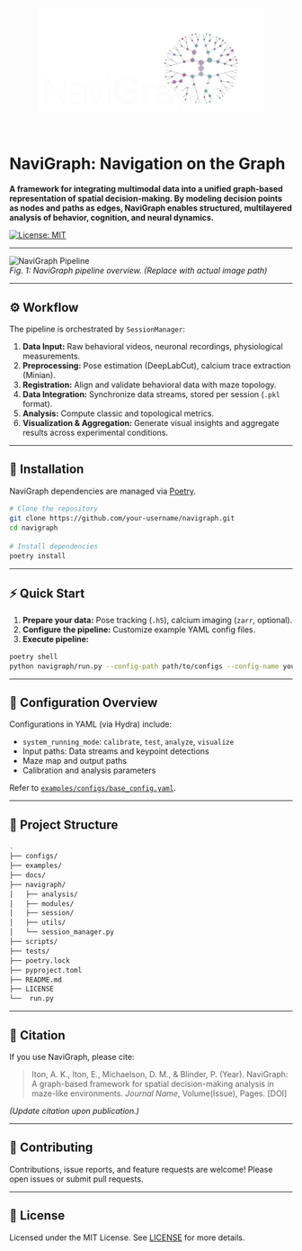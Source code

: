 <p align="center">
  <img src="/docs/images/NaviGraph_logo_white_noback.png" alt="NaviGraph Logo" width="400"/>
</p>

<br>

# NaviGraph: Navigation on the Graph

**A framework for integrating multimodal data into a unified graph-based representation of spatial decision-making. 
By modeling decision points as nodes and paths as edges, NaviGraph enables structured, multilayered analysis of behavior, cognition, and neural dynamics.**

[![License: MIT](https://img.shields.io/badge/License-MIT-yellow.svg)](https://opensource.org/licenses/MIT)
<!-- Add additional badges: PyPI, build status, coverage -->

---

![NaviGraph Pipeline](https://raw.githubusercontent.com/your-username/navigraph/main/docs/images/pipeline_figure.png)  
*Fig. 1: NaviGraph pipeline overview. (Replace with actual image path)*

---

## ⚙️ Workflow

The pipeline is orchestrated by `SessionManager`:

1. **Data Input:** Raw behavioral videos, neuronal recordings, physiological measurements.
2. **Preprocessing:** Pose estimation (DeepLabCut), calcium trace extraction (Minian).
3. **Registration:** Align and validate behavioral data with maze topology.
4. **Data Integration:** Synchronize data streams, stored per session (`.pkl` format).
5. **Analysis:** Compute classic and topological metrics.
6. **Visualization & Aggregation:** Generate visual insights and aggregate results across experimental conditions.

---

## 🚀 Installation

NaviGraph dependencies are managed via [Poetry](https://python-poetry.org/).

```bash
# Clone the repository
git clone https://github.com/your-username/navigraph.git
cd navigraph

# Install dependencies
poetry install
```

---

## ⚡ Quick Start

1. **Prepare your data:** Pose tracking (`.h5`), calcium imaging (`zarr`, optional).
2. **Configure the pipeline:** Customize example YAML config files.
3. **Execute pipeline:**

```bash
poetry shell
python navigraph/run.py --config-path path/to/configs --config-name your_config
```

---

## 🔧 Configuration Overview

Configurations in YAML (via Hydra) include:

- `system_running_mode`: `calibrate`, `test`, `analyze`, `visualize`
- Input paths: Data streams and keypoint detections
- Maze map and output paths
- Calibration and analysis parameters

Refer to [`examples/configs/base_config.yaml`](configs/base_config.yaml).

---

## 📁 Project Structure

```bash
.
├── configs/
├── examples/
├── docs/
├── navigraph/
│   ├── analysis/
│   ├── modules/
│   ├── session/
│   ├── utils/
│   └── session_manager.py
├── scripts/
├── tests/
├── poetry.lock
├── pyproject.toml
├── README.md
├── LICENSE
└──  run.py
```

---

## 📄 Citation

If you use NaviGraph, please cite:

> Iton, A. K., Iton, E., Michaelson, D. M., & Blinder, P. (Year). NaviGraph: A graph-based framework for spatial decision-making analysis in maze-like environments. *Journal Name*, Volume(Issue), Pages. [DOI]

*(Update citation upon publication.)*

---

## 🙌 Contributing

Contributions, issue reports, and feature requests are welcome! Please open issues or submit pull requests.

---

## 📜 License

Licensed under the MIT License. See [LICENSE](LICENSE) for more details.
